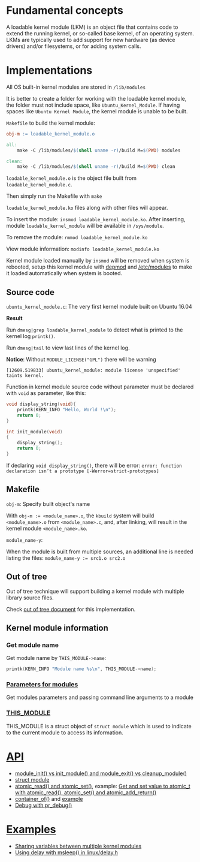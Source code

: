 # Fundamental concepts

A loadable kernel module (LKM) is an object file that contains code to extend the running kernel, or so-called base kernel, of an operating system. LKMs are typically used to add support for new hardware (as device drivers) and/or filesystems, or for adding system calls.

# Implementations

All OS built-in kernel modules are stored in ``/lib/modules``

It is better to create a folder for working with the loadable kernel module, the folder must not include space, like ``Ubuntu_Kernel_Module``. If having spaces like ``Ubuntu Kernel Module``, the kernel module is unable to be built.

``Makefile`` to build the kernel module:

```Makefile
obj-m := loadable_kernel_module.o

all:
	make -C /lib/modules/$(shell uname -r)/build M=$(PWD) modules

clean:
	make -C /lib/modules/$(shell uname -r)/build M=$(PWD) clean
```

``loadable_kernel_module.o`` is the object file built from ``loadable_kernel_module.c``.

Then simply run the Makefile with ``make``

``loadable_kernel_module.ko`` files along with other files will appear.

To insert the module: ``insmod loadable_kernel_module.ko``. After inserting, module ``loadable_kernel_module`` will be available in ``/sys/module``.

To remove the module: ``rmmod loadable_kernel_module.ko``

View module information: ``modinfo loadable_kernel_module.ko``

Kernel module loaded manually by ``insmod`` will be removed when system is rebooted, setup this kernel module with [depmod](https://github.com/TranPhucVinh/Linux-Shell/blob/master/Kernel.md#depmod) and [/etc/modules](https://github.com/TranPhucVinh/Linux-Shell/blob/master/Physical%20layer/File%20system/File%20hierarchy.md#modules) to make it loaded automatically when system is booted.

## Source code

``ubuntu_kernel_module.c``: The very first kernel module built on Ubuntu 16.04

**Result**

Run ``dmesg|grep loadable_kernel_module`` to detect what is printed to the kernel log ``printk()``.

Run ``dmesg|tail`` to view last lines of the kernel log.

**Notice**: Without ``MODULE_LICENSE("GPL")`` there will be warning

```
[12609.519833] ubuntu_kernel_module: module license 'unspecified' taints kernel.
```

Function in kernel module source code without parameter must be declared with ``void`` as parameter, like this:

```c
void display_string(void){
    printk(KERN_INFO "Hello, World !\n"); 
    return 0;
}

int init_module(void)
{
    display_string();
    return 0;
}
```

If declaring ``void display_string()``, there will be error: ``error: function declaration isn’t a prototype [-Werror=strict-prototypes]``

## Makefile

``obj-m``: Specify built object's name

With ``obj-m := <module_name>.o``, the ``kbuild`` system will build ``<module_name>.o`` from ``<module_name>.c``,
and, after linking, will result in the kernel module ``<module_name>.ko``.

``module_name-y``:

When the module is built from multiple sources, an additional line is needed listing the files: ``module_name-y := src1.o src2.o``

## Out of tree

Out of tree technique will support building a kernel module with multiple library source files.

Check [out of tree document](Out%20of%20tree.md) for this implementation.

## Kernel module information

### Get module name

Get module name by ``THIS_MODULE->name``:
```c
printk(KERN_INFO "Module name %s\n", THIS_MODULE->name);
```

### [Parameters for modules](Parameters%20for%20modules.md)

Get modules parameters and passing command line arguments to a module

### [THIS_MODULE](THIS_MODULE.md)

THIS_MODULE is a struct object of ``struct module`` which is used to indicate to the current module to access its information.

# [API](API.md)

* [module_init() vs init_module() and module_exit() vs cleanup_module()]()
* [struct module](API.md#struct-module)
* [atomic_read() and atomic_set()](), example: [Get and set value to atomic_t with atomic_read(), atomic_set() and atomic_add_return()]()
* [container_of()]() and [example]()
* [Debug with pr_debug()]()

# [Examples](Examples.md)

* [Sharing variables between multiple kernel modules]()
* [Using delay with msleep() in linux/delay.h]()
